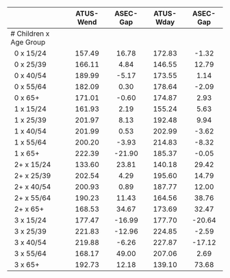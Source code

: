 
|                      |    ATUS-Wend |     ASEC-Gap |    ATUS-Wday |     ASEC-Gap |
| -------------------- | :----------: | :----------: | :----------: | :----------: |
| # Children x Age Group |              |              |              |              |
| &nbsp;&nbsp;0 x 15/24 |       157.49 |        16.78 |       172.83 |        -1.32 |
| &nbsp;&nbsp;0 x 25/39 |       166.11 |         4.84 |       146.55 |        12.79 |
| &nbsp;&nbsp;0 x 40/54 |       189.99 |        -5.17 |       173.55 |         1.14 |
| &nbsp;&nbsp;0 x 55/64 |       182.09 |         0.30 |       178.64 |        -2.09 |
| &nbsp;&nbsp;0 x 65+  |       171.01 |        -0.60 |       174.87 |         2.93 |
| &nbsp;&nbsp;1 x 15/24 |       161.93 |         2.19 |       155.24 |         5.63 |
| &nbsp;&nbsp;1 x 25/39 |       201.97 |         8.13 |       192.48 |         9.94 |
| &nbsp;&nbsp;1 x 40/54 |       201.99 |         0.53 |       202.99 |        -3.62 |
| &nbsp;&nbsp;1 x 55/64 |       200.20 |        -3.93 |       214.83 |        -8.32 |
| &nbsp;&nbsp;1 x 65+  |       222.39 |       -21.90 |       185.37 |        -0.05 |
| &nbsp;&nbsp;2+ x 15/24 |       133.60 |        23.81 |       140.18 |        29.42 |
| &nbsp;&nbsp;2+ x 25/39 |       202.54 |         4.29 |       195.60 |        14.79 |
| &nbsp;&nbsp;2+ x 40/54 |       200.93 |         0.89 |       187.77 |        12.00 |
| &nbsp;&nbsp;2+ x 55/64 |       190.23 |        11.43 |       164.56 |        38.76 |
| &nbsp;&nbsp;2+ x 65+ |       168.53 |        34.67 |       173.69 |        32.47 |
| &nbsp;&nbsp;3 x 15/24 |       177.47 |       -16.99 |       177.70 |       -20.64 |
| &nbsp;&nbsp;3 x 25/39 |       221.83 |       -12.96 |       224.85 |        -2.59 |
| &nbsp;&nbsp;3 x 40/54 |       219.88 |        -6.26 |       227.87 |       -17.12 |
| &nbsp;&nbsp;3 x 55/64 |       168.17 |        49.00 |       207.06 |         2.69 |
| &nbsp;&nbsp;3 x 65+  |       192.73 |        12.18 |       139.10 |        73.68 |

